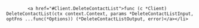             <a href="#Client.DeleteContactList">func (c *Client) DeleteContactList(ctx context.Context, params *DeleteContactListInput, optFns ...func(*Options)) (*DeleteContactListOutput, error)</a></li>
